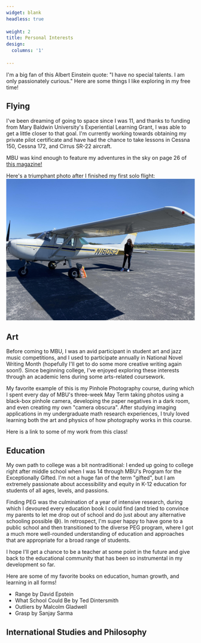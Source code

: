 ```yaml
---
widget: blank
headless: true

weight: 2
title: Personal Interests
design:
  columns: '1'
  
---
```


I'm a big fan of this Albert Einstein quote: "I have no special talents. I am only passionately curious." Here are some things I like exploring in my free time!

## Flying

I've been dreaming of going to space since I was 11, and thanks to funding from Mary Baldwin University's Experiential Learning Grant, I was able to get a little closer to that goal. I'm currently working towards obtaining my private pilot certificate and have had the chance to take lessons in Cessna 150, Cessna 172, and Cirrus SR-22 aircraft. 

MBU was kind enough to feature my adventures in the sky on page 26 of [this magazine!](https://issuu.com/marybaldwinu/docs/mbu_magazine-winter2020)

Here's a triumphant photo after I finished my first solo flight: ![flight](flight.png "First time flying alone!")

## Art

Before coming to MBU, I was an avid participant in student art and jazz music competitions, and I used to participate annually in National Novel Writing Month (hopefully I'll get to do some more creative writing again soon!). Since beginning college, I've enjoyed exploring these interests through an academic lens during some arts-related coursework. 

My favorite example of this is my Pinhole Photography course, during which I spent every day of MBU's three-week May Term taking photos using a black-box pinhole camera, developing the paper negatives in a dark room, and even creating my own "camera obscura". After studying imaging applications in my undergraduate math research experiences, I truly loved learning both the art and physics of how photography works in this course. 

Here is a link to some of my work from this class!

## Education

My own path to college was a bit nontraditional: I ended up going to college right after middle school when I was 14 through MBU's Program for the Exceptionally Gifted. I'm not a huge fan of the term "gifted", but I am extremely passionate about accessibility and equity in K-12 education for students of all ages, levels, and passions. 

Finding PEG was the culmination of a year of intensive research, during which I devoured every education book I could find (and tried to convince my parents to let me drop out of school and do just about any alternative schooling possible :sweat_smile:). In retrospect, I'm super happy to have gone to a public school and then transitioned to the diverse PEG program, where I got a much more well-rounded understanding of education and approaches that are appropriate for a broad range of students.

I hope I'll get a chance to be a teacher at some point in the future and give back to the educational community that has been so instrumental in my development so far.

Here are some of my favorite books on education, human growth, and learning in all forms!

- Range by David Epstein
- What School Could Be by Ted Dintersmith
- Outliers by Malcolm Gladwell
- Grasp by Sanjay Sarma

## International Studies and Philosophy

